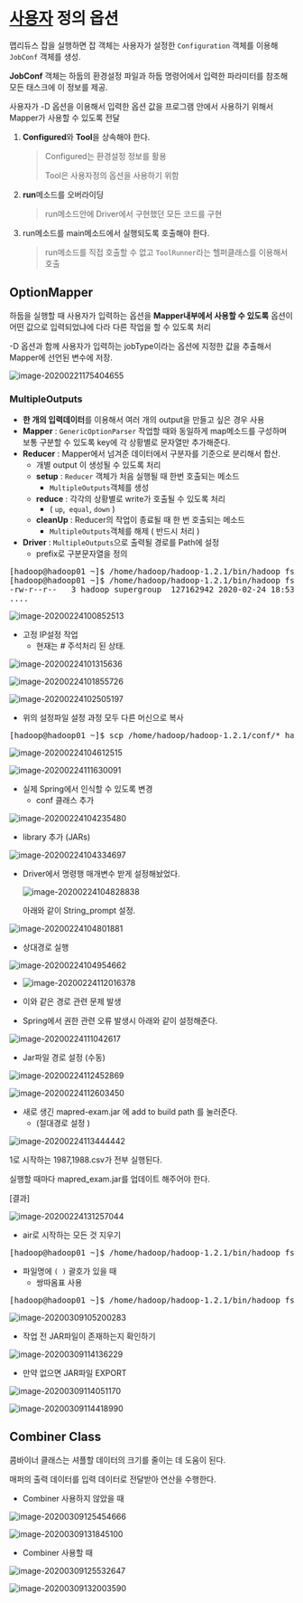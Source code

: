 # <u>사용자</u> 정의 옵션

맵리듀스 잡을 실행하면 잡 객체는 사용자가 설정한 `Configuration` 객체를 이용해 `JobConf` 객체를 생성.

**JobConf** 객체는 하둡의 환경설정 파일과 하둡 명령어에서 입력한 파라미터를 참조해 모든 태스크에 이 정보를 제공.

사용자가 -D 옵션을 이용해서 입력한 옵션 값을 프로그램 안에서 사용하기 위해서 Mapper가 사용할 수 있도록 전달

1. **Configured**와 **Tool**을 상속해야 한다.

   > Configured는 환경설정 정보를 활용
   >
   >  Tool은 사용자정의 옵션을 사용하기 위함
   >
2. **run**메소드를 오버라이딩

   >  run메소드안에 Driver에서 구현했던 모든 코드를 구현

3. run메소드를 main메소드에서 실행되도록 호출해야 한다.
   
    >  run메소드를 직접 호출할 수 없고  `ToolRunner`라는 헬퍼클래스를 이용해서 호출



## OptionMapper

하둡을 실행할 때 사용자가 입력하는 옵션을 **Mapper내부에서 사용할 수 있도록** 옵션이 어떤 값으로 입력되었냐에 다라 다른 작업을 할 수 있도록 처리

-D 옵션과 함께 사용자가 입력하는 jobType이라는 옵션에 지정한 값을 추출해서 Mapper에 선언된 변수에 저장.

![image-20200221175404655](images/image-20200221175404655.png)



### MultipleOutputs

* **한 개의 입력데이터**를 이용해서 여러 개의 output을 만들고 싶은 경우 사용
* **Mapper** : `GenericOptionParser` 작업할 때와 동일하게 map메소드를 구성하며 보통 구분할 수 있도록 key에 각 상황별로 문자열만 추가해준다.
* **Reducer** : Mapper에서 넘겨준 데이터에서 구분자를 기준으로 분리해서 합산.
  * 개별 output 이 생성될 수 있도록 처리
  * **setup** : `Reducer` 객체가 처음 실행될 때 한번 호출되는 메소드
    * `MultipleOutputs`객체를 생성
  * **reduce** : 각각의 상황별로  write가 호출될 수 있도록 처리
    * ( `up`,` equal`, `down` )
  * **cleanUp** : Reducer의 작업이 종료될 때 한 번 호출되는 메소드
    * `MultipleOutputs`객체를 해제 ( 반드시 처리 )
* **Driver** :  `MultipleOutputs`으로 출력될 경로를 Path에 설정
  * prefix로 구분문자열을 정의







<pre>[hadoop@hadoop01 ~]$ /home/hadoop/hadoop-1.2.1/bin/hadoop fs -put /home/hadoop/hadoop-1.2.1/*.csv /input
[hadoop@hadoop01 ~]$ /home/hadoop/hadoop-1.2.1/bin/hadoop fs -lsr /input
-rw-r--r--   3 hadoop supergroup  127162942 2020-02-24 18:53 /input/1987.csv
....
</pre>

![image-20200224100852513](images/image-20200224100852513.png)

* 고정 IP설정 작업
  * 현재는 # 주석처리 된 상태.

![image-20200224101315636](images/image-20200224101315636.png)

![image-20200224101855726](images/image-20200224101855726.png)

![image-20200224102505197](images/image-20200224102505197.png)

* 위의 설정파일 설정 과정 모두 다른 머신으로 복사

<pre>[hadoop@hadoop01 ~]$ scp /home/hadoop/hadoop-1.2.1/conf/* hadoop@hadoop02:/home/hadoop/hadoop-1.2.1/conf/
</pre>









![image-20200224104612515](images/image-20200224104612515.png)

![image-20200224111630091](images/image-20200224111630091.png)

* 실제 Spring에서 인식할 수 있도록 변경
  * conf 클래스 추가

![image-20200224104235480](images/image-20200224104235480.png)

* library 추가 (JARs)

![image-20200224104334697](images/image-20200224104334697.png)

* Driver에서 명령행 매개변수 받게 설정해놨었다.

  ![image-20200224104828838](images/image-20200224104828838.png)

  아래와 같이  String_prompt 설정.

![image-20200224104801881](images/image-20200224104801881.png)

* 상대경로 실행

![image-20200224104954662](images/image-20200224104954662.png)

   * ![image-20200224112016378](images/image-20200224112016378.png)
   * 이와 같은 경로 관련 문제 발생

* Spring에서 권한 관련 오류 발생시 아래와 같이 설정해준다.



![image-20200224111042617](images/image-20200224111042617.png)



* Jar파일 경로 설정 (수동)

![image-20200224112452869](images/image-20200224112452869.png)

![image-20200224112603450](images/image-20200224112603450.png)

* 새로 생긴 mapred-exam.jar 에 add to build path 를 눌러준다.
  * (절대경로 설정 )

![image-20200224113444442](images/image-20200224113444442.png)

1로 시작하는 1987,1988.csv가 전부 실행된다.

실행할 때마다 mapred_exam.jar를 업데이트 해주어야 한다.

[결과]



![image-20200224131257044](images/image-20200224131257044.png)

* air로 시작하는 모든 것 지우기

<pre>[hadoop@hadoop01 ~]$ /home/hadoop/hadoop-1.2.1/bin/hadoop fs -rmr /mywork/air*
</pre>

* 파일명에 `( )` 괄호가 있을 때
  * 쌍따옴표 사용

<pre>[hadoop@hadoop01 ~]$ /home/hadoop/hadoop-1.2.1/bin/hadoop fs -rmr /air/&quot;2008 (1)&quot;.csv
</pre>



![image-20200309105200283](images/image-20200309105200283.png)

* 작업 전 JAR파일이 존재하는지 확인하기

![image-20200309114136229](images/image-20200309114136229.png)

* 만약 없으면 JAR파일 EXPORT

![image-20200309114051170](images/image-20200309114051170.png)



![image-20200309114418990](images/image-20200309114418990.png)

## Combiner Class

콤바이너 클래스는 셔플할 데이터의 크기를 줄이는 데 도움이 된다. 

매퍼의 출력 데이터를 입력 데이터로 전달받아 연산을 수행한다.

* Combiner 사용하지 않았을 때

![image-20200309125454666](images/image-20200309125454666.png)

![image-20200309131845100](images/image-20200309131845100.png)

* Combiner 사용할 때

![image-20200309125532647](images/image-20200309125532647.png)

![image-20200309132003590](images/image-20200309132003590.png)

